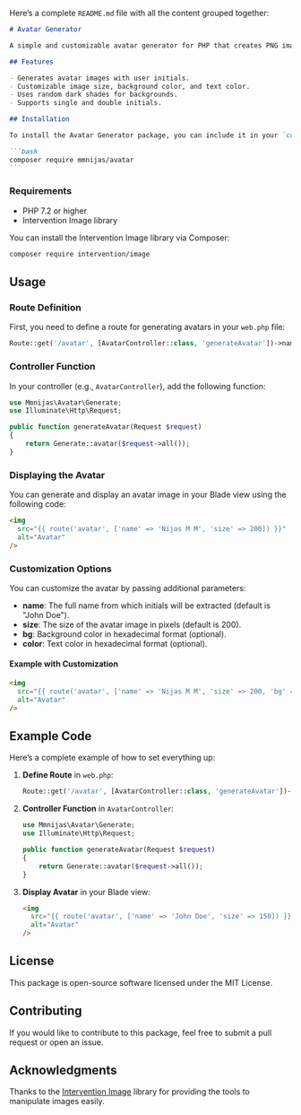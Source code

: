 Here’s a complete `README.md` file with all the content grouped together:

````markdown
# Avatar Generator

A simple and customizable avatar generator for PHP that creates PNG images based on user initials. This package uses the Intervention Image library for image manipulation.

## Features

- Generates avatar images with user initials.
- Customizable image size, background color, and text color.
- Uses random dark shades for backgrounds.
- Supports single and double initials.

## Installation

To install the Avatar Generator package, you can include it in your `composer.json` or run the following command:

```bash
composer require mmnijas/avatar
```
````

### Requirements

- PHP 7.2 or higher
- Intervention Image library

You can install the Intervention Image library via Composer:

```bash
composer require intervention/image
```

## Usage

### Route Definition

First, you need to define a route for generating avatars in your `web.php` file:

```php
Route::get('/avatar', [AvatarController::class, 'generateAvatar'])->name('avatar');
```

### Controller Function

In your controller (e.g., `AvatarController`), add the following function:

```php
use Mmnijas\Avatar\Generate;
use Illuminate\Http\Request;

public function generateAvatar(Request $request)
{
    return Generate::avatar($request->all());
}
```

### Displaying the Avatar

You can generate and display an avatar image in your Blade view using the following code:

```html
<img
  src="{{ route('avatar', ['name' => 'Nijas M M', 'size' => 200]) }}"
  alt="Avatar"
/>
```

### Customization Options

You can customize the avatar by passing additional parameters:

- **name**: The full name from which initials will be extracted (default is "John Doe").
- **size**: The size of the avatar image in pixels (default is 200).
- **bg**: Background color in hexadecimal format (optional).
- **color**: Text color in hexadecimal format (optional).

#### Example with Customization

```html
<img
  src="{{ route('avatar', ['name' => 'Nijas M M', 'size' => 200, 'bg' => '#3498db', 'color' => '#ffffff']) }}"
  alt="Avatar"
/>
```

## Example Code

Here’s a complete example of how to set everything up:

1. **Define Route** in `web.php`:

   ```php
   Route::get('/avatar', [AvatarController::class, 'generateAvatar'])->name('avatar');
   ```

2. **Controller Function** in `AvatarController`:

   ```php
   use Mmnijas\Avatar\Generate;
   use Illuminate\Http\Request;

   public function generateAvatar(Request $request)
   {
       return Generate::avatar($request->all());
   }
   ```

3. **Display Avatar** in your Blade view:

   ```html
   <img
     src="{{ route('avatar', ['name' => 'John Doe', 'size' => 150]) }}"
     alt="Avatar"
   />
   ```

## License

This package is open-source software licensed under the MIT License.

## Contributing

If you would like to contribute to this package, feel free to submit a pull request or open an issue.

## Acknowledgments

Thanks to the [Intervention Image](http://image.intervention.io/) library for providing the tools to manipulate images easily.

```

```
